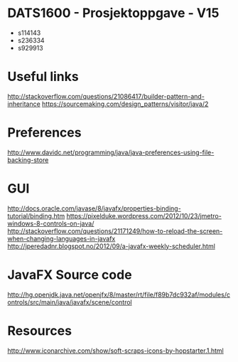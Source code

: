 # DATS1600 - Prosjektoppgave - V15

* s114143
* s236334
* s929913

# Useful links
http://stackoverflow.com/questions/21086417/builder-pattern-and-inheritance
https://sourcemaking.com/design_patterns/visitor/java/2

# Preferences
http://www.davidc.net/programming/java/java-preferences-using-file-backing-store

# GUI
http://docs.oracle.com/javase/8/javafx/properties-binding-tutorial/binding.htm
https://pixelduke.wordpress.com/2012/10/23/jmetro-windows-8-controls-on-java/
http://stackoverflow.com/questions/21171249/how-to-reload-the-screen-when-changing-languages-in-javafx
http://jperedadnr.blogspot.no/2012/09/a-javafx-weekly-scheduler.html

# JavaFX Source code
http://hg.openjdk.java.net/openjfx/8/master/rt/file/f89b7dc932af/modules/controls/src/main/java/javafx/scene/control

# Resources
http://www.iconarchive.com/show/soft-scraps-icons-by-hopstarter.1.html
